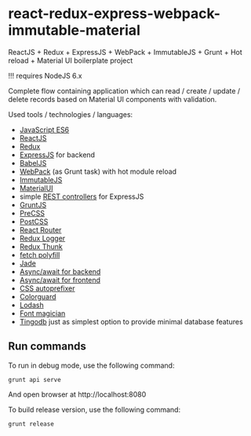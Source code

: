 # react-redux-express-webpack-immutable-material
ReactJS + Redux + ExpressJS + WebPack + ImmutableJS + Grunt + Hot reload + Material UI boilerplate project

!!! requires NodeJS 6.x

Complete flow containing application which can read / create / update / delete records based on Material UI components with validation.

Used tools / technologies / languages:

* [JavaScript ES6](https://github.com/lukehoban/es6features)
* [ReactJS](https://facebook.github.io/react/)
* [Redux](https://github.com/reactjs/redux)
* [ExpressJS](https://expressjs.com/) for backend
* [BabelJS](https://babeljs.io/)
* [WebPack](https://webpack.github.io/) (as Grunt task) with hot module reload
* [ImmutableJS](https://facebook.github.io/immutable-js/)
* [MaterialUI](http://www.material-ui.com/)
* simple [REST controllers](https://github.com/olegccc/rest-controllers) for ExpressJS
* [GruntJS](http://gruntjs.com/)
* [PreCSS](https://github.com/jonathantneal/precss)
* [PostCSS](https://github.com/postcss/postcss)
* [React Router](https://github.com/reactjs/react-router)
* [Redux Logger](https://github.com/evgenyrodionov/redux-logger)
* [Redux Thunk](https://github.com/gaearon/redux-thunk)
* [fetch polyfill](https://github.com/github/fetch)
* [Jade](http://jade-lang.com/)
* [Async/await for backend](https://github.com/yortus/asyncawait)
* [Async/await for frontend](https://ponyfoo.com/articles/understanding-javascript-async-await)
* [CSS autoprefixer](https://github.com/postcss/autoprefixer)
* [Colorguard](https://github.com/SlexAxton/css-colorguard)
* [Lodash](https://lodash.com/)
* [Font magician](https://github.com/jonathantneal/postcss-font-magician)
* [Tingodb](http://www.tingodb.com/) just as simplest option to provide minimal database features

## Run commands

To run in debug mode, use the following command:

```grunt api serve```

And open browser at http://localhost:8080

To build release version, use the following command:

```grunt release```

